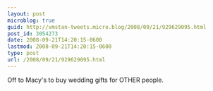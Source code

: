```yaml
---
layout: post
microblog: true
guid: http://vmstan-tweets.micro.blog/2008/09/21/929629095.html
post_id: 3054273
date: 2008-09-21T14:20:15-0600
lastmod: 2008-09-21T14:20:15-0600
type: post
url: /2008/09/21/929629095.html
---
```

Off to Macy's to buy wedding gifts for OTHER people.
